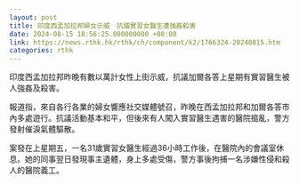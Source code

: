 ```yaml
---
layout: post
title: 印度西孟加拉邦婦女示威　抗議實習女醫生遭強姦殺害
date: 2024-08-15 18:56:25.000000000 +08:00
link: https://news.rthk.hk/rthk/ch/component/k2/1766324-20240815.htm
categories: rthk
---
```


印度西孟加拉邦昨晚有數以萬計女性上街示威，抗議加爾各答上星期有實習醫生被人強姦及殺害。

報道指，來自各行各業的婦女響應社交媒體號召，昨晚在西孟加拉邦和加爾各答市內多處遊行。抗議活動基本和平，但後來有人闖入實習醫生遇害的醫院搗亂，警方發射催淚氣體驅散。

案發在上星期五，一名31歲實習女醫生經過36小時工作後，在醫院內的會議室休息。她的同事翌日發現事主遺體，身上多處受傷，警方事後拘捕一名涉嫌性侵和殺人的醫院義工。
